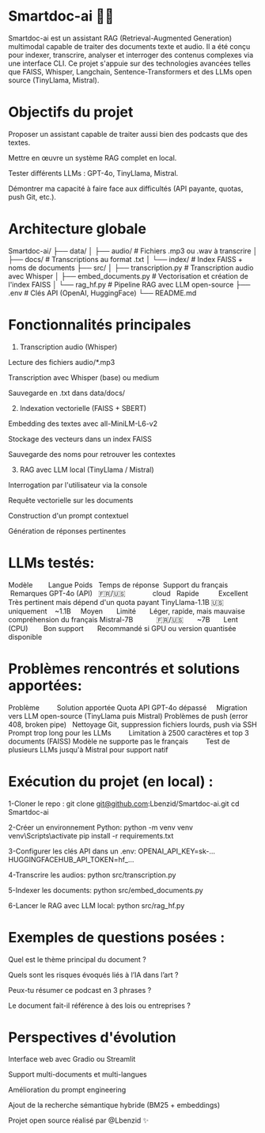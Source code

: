 # Smartdoc-ai 🤖📄

Smartdoc-ai est un assistant RAG (Retrieval-Augmented Generation) multimodal capable de traiter des documents texte et audio. Il a été conçu pour indexer, transcrire, analyser et interroger des contenus complexes via une interface CLI. Ce projet s'appuie sur des technologies avancées telles que FAISS, Whisper, Langchain, Sentence-Transformers et des LLMs open source (TinyLlama, Mistral).

# Objectifs du projet

Proposer un assistant capable de traiter aussi bien des podcasts que des textes.

Mettre en œuvre un système RAG complet en local.

Tester différents LLMs : GPT-4o, TinyLlama, Mistral.

Démontrer ma capacité à faire face aux difficultés (API payante, quotas, push Git, etc.).

# Architecture globale
Smartdoc-ai/
├── data/
│   ├── audio/             # Fichiers .mp3 ou .wav à transcrire
│   ├── docs/              # Transcriptions au format .txt
│   └── index/            # Index FAISS + noms de documents
├── src/
│   ├── transcription.py   # Transcription audio avec Whisper
│   ├── embed_documents.py # Vectorisation et création de l'index FAISS
│   └── rag_hf.py         # Pipeline RAG avec LLM open-source
├── .env                   # Clés API (OpenAI, HuggingFace)
└── README.md

# Fonctionnalités principales

1. Transcription audio (Whisper)

Lecture des fichiers audio/*.mp3

Transcription avec Whisper (base) ou medium

Sauvegarde en .txt dans data/docs/

2. Indexation vectorielle (FAISS + SBERT)

Embedding des textes avec all-MiniLM-L6-v2

Stockage des vecteurs dans un index FAISS

Sauvegarde des noms pour retrouver les contextes

3. RAG avec LLM local (TinyLlama / Mistral)

Interrogation par l'utilisateur via la console

Requête vectorielle sur les documents

Construction d'un prompt contextuel

Génération de réponses pertinentes

# LLMs testés:
               
Modèle  	     Langue	Poids  	Temps de réponse	  Support du français 	     Remarques
GPT-4o (API)  	🇫🇷/🇺🇸    	         cloud 	   Rapide    	     Excellent 	Très pertinent mais dépend d'un quota payant
TinyLlama-1.1B	🇺🇸 uniquement  	 ~1.1B  	   Moyen      	 Limité      	Léger, rapide, mais mauvaise compréhension du français
Mistral-7B     	       🇫🇷/🇺🇸      	~7B    	  Lent (CPU)      	  Bon support   	    Recommandé si GPU ou version quantisée disponible


# Problèmes rencontrés et solutions apportées: 

Problème       	                                 Solution apportée
Quota API GPT-4o dépassé     	                 Migration vers LLM open-source (TinyLlama puis Mistral)
Problèmes de push (error 408, broken pipe)   	 Nettoyage Git, suppression fichiers lourds, push via SSH
Prompt trop long pour les LLMs       	         Limitation à 2500 caractères et top 3 documents (FAISS)
Modèle ne supporte pas le français    	         Test de plusieurs LLMs jusqu'à Mistral pour support natif

# Exécution du projet (en local) :

1-Cloner le repo : git clone git@github.com:Lbenzid/Smartdoc-ai.git
cd Smartdoc-ai


2-Créer un environnement Python:
python -m venv venv
venv\Scripts\activate
pip install -r requirements.txt


3-Configurer les clés API dans un .env:
OPENAI_API_KEY=sk-...
HUGGINGFACEHUB_API_TOKEN=hf_...

4-Transcrire les audios: python src/transcription.py

5-Indexer les documents: python src/embed_documents.py

6-Lancer le RAG avec LLM local: python src/rag_hf.py

# Exemples de questions posées : 
Quel est le thème principal du document ?

Quels sont les risques évoqués liés à l’IA dans l’art ?

Peux-tu résumer ce podcast en 3 phrases ?

Le document fait-il référence à des lois ou entreprises ?

# Perspectives d'évolution

Interface web avec Gradio ou Streamlit

Support multi-documents et multi-langues

Amélioration du prompt engineering

Ajout de la recherche sémantique hybride (BM25 + embeddings)


Projet open source réalisé par @Lbenzid ✨


